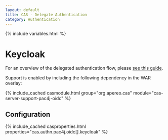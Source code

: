 ```yaml
---
layout: default
title: CAS - Delegate Authentication
category: Authentication
---
```


{% include variables.html %}

# Keycloak

For an overview of the delegated authentication flow, please [see this guide](Delegate-Authentication.html).

Support is enabled by including the following dependency in the WAR overlay:

{% include_cached casmodule.html group="org.apereo.cas" module="cas-server-support-pac4j-oidc" %}

## Configuration

{% include_cached casproperties.html properties="cas.authn.pac4j.oidc[].keycloak" %}

